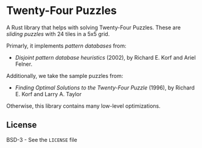 # Twenty-Four Puzzles

A Rust library that helps with solving Twenty-Four Puzzles. These are *sliding puzzles* with 24 tiles in a 5x5 grid.

Primarly, it implements *pattern databases* from:

* *Disjoint pattern database heuristics* (2002), by Richard E. Korf and Ariel Felner.

Additionally, we take the sample puzzles from:

* *Finding Optimal Solutions to the Twenty-Four Puzzle* (1996), by Richard E. Korf and Larry A. Taylor

Otherwise, this library contains many low-level optimizations.

## License

BSD-3 - See the `LICENSE` file